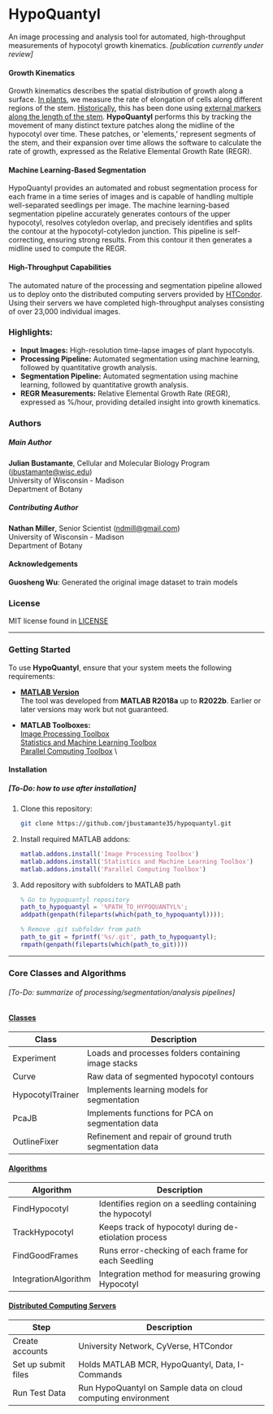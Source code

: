# HypoQuantyl
An image processing and analysis tool for automated, high-throughput
measurements of hypocotyl growth kinematics.
*[publication currently under review]*

#### Growth Kinematics
Growth kinematics describes the spatial distribution of growth along a surface.
[In plants](https://www.sciencedirect.com/science/article/abs/pii/0022519379900146), we measure the rate of elongation of cells along different
regions of the stem. [Historically](https://onlinelibrary.wiley.com/doi/abs/10.1111/j.1365-3040.1982.tb00934.x), this has been done using [external markers
along the length of the stem](https://onlinelibrary.wiley.com/doi/10.1111/j.1365-3040.1993.tb00891.x). **HypoQuantyl** performs this by tracking the
movement of many distinct texture patches along the midline of the hypocotyl
over time. These patches, or 'elements,' represent segments of the stem, and
their expansion over time allows the software to calculate the rate of growth,
expressed as the Relative Elemental Growth Rate (REGR).


#### Machine Learning-Based Segmentation
HypoQuantyl provides an automated and robust segmentation process for each
frame in a time series of images and is capable of handling multiple
well-separated seedlings per image. The machine learning-based segmentation
pipeline accurately generates contours of the upper hypocotyl, resolves
cotyledon overlap, and precisely identifies and splits the contour at the
hypocotyl-cotyledon junction. This pipeline is self-correcting, ensuring
strong results. From this contour it then generates a midline used to
compute the REGR.

#### High-Throughput Capabilities
The automated nature of the processing and segmentation pipeline allowed us
to deploy onto the distributed computing servers provided by
[HTCondor](https://htcondor.org/). Using their servers we have completed
high-throughput analyses consisting of over 23,000 individual images.

### Highlights:
- **Input Images:** High-resolution time-lapse images of plant hypocotyls.
- **Processing Pipeline:** Automated segmentation using machine learning,
  followed by quantitative growth analysis.
- **Segmentation Pipeline:** Automated segmentation using machine learning,
  followed by quantitative growth analysis.
- **REGR Measurements:** Relative Elemental Growth Rate (REGR), expressed
  as %/hour, providing detailed insight into growth kinematics.

### Authors
##### Main Author
**Julian Bustamante**, Cellular and Molecular Biology Program (<jbustamante@wisc.edu>) <br />
    University of Wisconsin - Madison <br />
    Department of Botany <br />

##### Contributing Author
**Nathan Miller**, Senior Scientist (<ndmill@gmail.com>) <br />
    University of Wisconsin - Madison <br />
    Department of Botany <br />

#### Acknowledgements
**Guosheng Wu**: Generated the original image dataset to train models <br />

### License
MIT license found in [LICENSE](./LICENSE) <br />

---

### Getting Started
To use **HypoQuantyl**, ensure that your system meets the following
requirements:

- [**MATLAB Version**](https://www.mathworks.com/support/requirements/previous-releases.html) \
The tool was developed from **MATLAB R2018a** up to **R2022b**. Earlier
or later versions may work but not guaranteed.

- **MATLAB Toolboxes:** \
[Image Processing Toolbox](https://www.mathworks.com/products/image-processing.html) \
[Statistics and Machine Learning Toolbox](https://www.mathworks.com/products/statistics.html) \
[Parallel Computing Toolbox](https://www.mathworks.com/products/parallel-computing.html) \

#### Installation
##### [To-Do: how to use after installation]

1. Clone this repository:
   ```bash
   git clone https://github.com/jbustamante35/hypoquantyl.git
    ```

2. Install required MATLAB addons:
    ```matlab
    matlab.addons.install('Image Processing Toolbox')
    matlab.addons.install('Statistics and Machine Learning Toolbox')
    matlab.addons.install('Parallel Computing Toolbox')
    ```
3. Add repository with subfolders to MATLAB path
    ```matlab
    % Go to hypoquantyl repository
    path_to_hypoquantyl = '%PATH_TO_HYPOQUANTYL%';
    addpath(genpath(fileparts(which(path_to_hypoquantyl))));

    % Remove .git subfolder from path
    path_to_git = fprintf('%s/.git', path_to_hypoquantyl);
    rmpath(genpath(fileparts(which(path_to_git))))
    ```

---

### Core Classes and Algorithms
###### [To-Do: summarize of processing/segmentation/analysis pipelines]
#### [Classes](./classes)
| Class            | Description                                             |
| ---              | ---                                                     |
| Experiment       | Loads and processes folders containing image stacks     |
| Curve            | Raw data of segmented hypocotyl contours                |
| HypocotylTrainer | Implements learning models for segmentation             |
| PcaJB            | Implements functions for PCA on segmentation data       |
| OutlineFixer     | Refinement and repair of ground truth segmentation data |

#### [Algorithms](./helpers)
| Algorithm             | Description                                               |
| ---                   | ---                                                       |
| FindHypocotyl         | Identifies region on a seedling containing the hypocotyl  |
| TrackHypocotyl        | Keeps track of hypocotyl during de-etiolation process     |
| FindGoodFrames        | Runs error-checking of each frame for each Seedling       |
| IntegrationAlgorithm  | Integration method for measuring growing Hypocotyl        |

#### [Distributed Computing Servers](./repos/htcondor)
| Step                | Description                                                   |
| ---                 | ---                                                           |
| Create accounts     | University Network, CyVerse, HTCondor                         |
| Set up submit files | Holds MATLAB MCR, HypoQuantyl, Data, I-Commands               |
| Run Test Data       | Run HypoQuantyl on Sample data on cloud computing environment |
